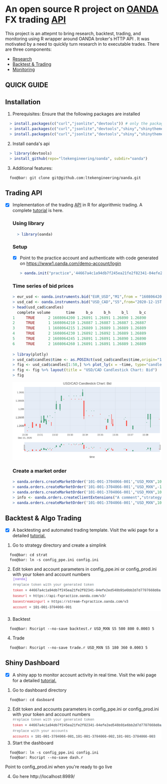 # An open source R project on [OANDA](https://www.oanda.com/us-en/) FX trading [API](https://developer.oanda.com/rest-live-v20/introduction/)
This project is an attepmt to bring research, backtest, trading, and monitoring using R wrapper around OANDA broker's HTTP API . It was motivated by a need to quickly turn research in to executable trades. There are three components:
- [Research](https://github.com/thelawrencekhan/oanda/blob/main/README.md#trading-api)
- [Backtest & Trading](https://github.com/thelawrencekhan/oanda/blob/main/README.md#backtest--algo-trading)
- [Monitoring](https://github.com/thelawrencekhan/oanda/blob/main/README.md#shiny-dashboard)

## QUICK GUIDE
## Installation
1. Prerequisites: Ensure that the following packages are installed
  ``` R
    > install.packages(c("curl","jsonlite","devtools")) # only the package
    > install.packages(c("curl","jsonlite","devtools","shiny","shinythemes","ini")) # package + dashboard
    > install.packages(c("curl","jsonlite","devtools","shiny","shinythemes","ini","zoo")) #package + dashboard + demo backtest & toy algo trading
  ```
2. Install oanda's api
  ``` R
    > library(devtools)
    > install_github(repo="ltekengineering/oanda", subdir="oanda")
  ```
3. Additional features:
  ``` console
    foo@bar: git clone git@github.com:ltekengineering/oanda.git    
  ```

## Trading API
- [x] Implementation of the trading [API](http://developer.oanda.com/rest-live-v20/introduction/) in R for algorithmic trading. A complete [tutorial](https://github.com/ltekengineering/oanda/wiki/D.-Trading-Api-Tutorial) is here.
  ### Using library  
  ``` R
    > library(oanda)    
  ```
  ### Setup
  - [x] Point to the practice account and authenticate with code generated on https://www1.oanda.com/demo-account/login
    ``` R
    > oanda.init("practice",'44667a4c1a94db7f245ea21fe2f82341-04efe2ed548b91e6bb2d7d7707668d8a')
    ```
  ### Time series of bid prices
  ``` R
  > eur_usd <- oanda.instruments.bid("EUR_USD","M1",from = "1608064200") #2020-12-15 03:30 PM
  > usd_cad <- oanda.instruments.bid("USD_CAD","S5",from="2020-12-15T15:30:00") #with a resolution of 5 seconds
  > head(usd_cad$candles)
    complete volume       time     b_o     b_h     b_l     b_c
  1     TRUE      2 1608064200 1.26891 1.26891 1.26890 1.26890
  2     TRUE      1 1608064210 1.26887 1.26887 1.26887 1.26887
  3     TRUE      1 1608064215 1.26889 1.26889 1.26889 1.26889
  4     TRUE      2 1608064230 1.26892 1.26892 1.26889 1.26889
  5     TRUE      2 1608064245 1.26891 1.26891 1.26890 1.26890
  6     TRUE      2 1608064260 1.26891 1.26891 1.26889 1.26889

  > libray(plotly)
  > usd_cad$candles$time <- as.POSIXct(usd_cad$candles$time,origin="1970-01-01")
  > fig <- usd_cad$candles[1:50,] %>% plot_ly(x = ~time, type="candlestick",open = ~b_o, close = ~b_c, high = ~b_h, low = ~b_l) 
  > fig <- fig %>% layout(title = "USD/CAD Candlestick Chart: Bid")
  > fig
  ```
  ![Bid candlestick](https://github.com/ltekengineering/oanda/blob/main/media/bid.png)

  ### Create a market order
  ```R
  > oanda.orders.createMarketOrder('101-001-3704066-001',"USD_MXN",10000) #long 10000 USD/MXN
  > oanda.orders.createMarketOrder('101-001-3704066-001',"USD_MXN",-10000) #short 10000 USD/MXN
  > oanda.orders.createMarketOrder('101-001-3704066-001',"USD_MXN",10000,priceBound=19.86263) #worst pirce of 19.86263 else kill the order
  > info <- oanda.orders.createClientExtensions("A comment","strategy_9","my_order_10000")
  > oanda.orders.createMarketOrder('101-001-3704066-001',"USD_MXN",10000,priceBound=19.86263, info)  #add customization
  ```       
## Backtest & Algo Trading  
- [x] A backtesting and automated trading template. Visit the wiki page for a detailed [tutorial.](https://github.com/ltekengineering/oanda/wiki/B.-Algo-Trading-Template)
1. Go to strategy directory and create a simplink
``` console    
  foo@bar: cd strat
  foo@bar: ln -s config_ppe.ini config.ini
```  
2. Edit token and account parameters in config_ppe.ini or config_prod.ini with your token and account numbers
    ![Ini file](https://github.com/ltekengineering/oanda/blob/main/media/backtest.ini.png)

3. Backtest
``` console
  foo@bar: Rscript --no-save backtest.r USD_MXN S5 500 800 0.0003 5
```
4. Trade 
``` console
  foo@bar: Rscript --no-save trade.r USD_MXN S5 180 360 0.0003 5
```
## Shiny Dashboard  
- [x] A shiny app to monitor account activity in real time. Visit the wiki page for a detailed [tutorial.](https://github.com/ltekengineering/oanda/wiki/C.-Dashboard)  
 1. Go to dashboard directory
``` console
  foo@bar: cd dasboard
```
 2. Edit token and accounts parameters in config_ppe.ini or config_prod.ini with your token and account numbers
    ![Ini file](https://github.com/ltekengineering/oanda/blob/main/media/key.png)
 3. Start the dashboard
``` console
  foo@bar: ln -s config_ppe.ini config.ini 
  foo@bar: Rscript --no-save dash.r        
```
 Point to config_prod.ini when you're ready to go live

 4. Go here http://localhost:8989/

